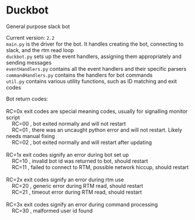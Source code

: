 # Duckbot
General purpose slack bot

Current version: `2.2`
</br>
`main.py` is the driver for the bot. It handles creating the bot, connecting to slack, and the rtm read loop
</br>`duckbot.py` sets up the event handlers, assigning them appropriately and sending messages
</br>`eventHandlers.py` contains all the event handlers and their specific parsers
</br>`commandHandlers.py` contains the handlers for bot commands
</br>`util.py` contains various utility functions, such as ID matching and exit codes

Bot return codes:</br>
</br>RC=0x exit codes are special meaning codes, usually for signalling monitor script
</br>&nbsp;&nbsp;&nbsp;&nbsp;RC=00 , bot exited normally and will not restart
</br>&nbsp;&nbsp;&nbsp;&nbsp;RC=01 , there was an uncaught python error and will not restart. Likely needs manual fixing
</br>&nbsp;&nbsp;&nbsp;&nbsp;RC=02 , bot exited normally and will restart after updating
</br>
</br>RC=1x exit codes signify an error during bot set up
</br>&nbsp;&nbsp;&nbsp;&nbsp;RC=10 , invalid bot id was returned to bot, should restart
</br>&nbsp;&nbsp;&nbsp;&nbsp;RC=11 , failed to connect to RTM, possible network hiccup, should restart
</br>
</br>RC=2x exit codes signify an error during rtm use
</br>&nbsp;&nbsp;&nbsp;&nbsp;RC=20 , generic error during RTM read, should restart
</br>&nbsp;&nbsp;&nbsp;&nbsp;RC=21 , timeout error during RTM read, should restart
</br>
</br>RC=3x exit codes signify an error during command processing
</br>&nbsp;&nbsp;&nbsp;&nbsp;RC=30 , malformed user id found
